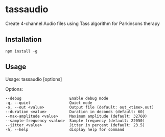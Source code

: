 # tassaudio
Create 4-channel Audio files using Tass algorithm for Parkinsons therapy

## Installation

    npm install -g

## Usage
Usage: tassaudio [options]

Options:

    --debug                     Enable debug mode
    -q, --quiet                 Quiet mode
    -o, --out <value>           Output file (default: out_<time>.out)
    --duration <value>          Duration in deconds (default: 60)
    --max-amplitude <value>     Maximum amplitude (default: 32760)
    --sample-frequency <value>  Sample frequency (default: 22050)
    --jitter <value>            Jitter in percent (default: 23.5)
    -h, --help                  display help for command
